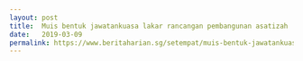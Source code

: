 ```yaml
---
layout: post
title:  Muis bentuk jawatankuasa lakar rancangan pembangunan asatizah
date:   2019-03-09
permalink: https://www.beritaharian.sg/setempat/muis-bentuk-jawatankuasa-lakar-rancangan-pembangunan-asatizah
---
```

